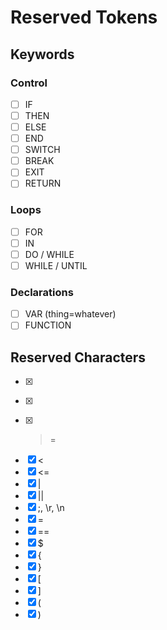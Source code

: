 # Reserved Tokens

## Keywords

### Control

- [ ] IF
- [ ] THEN
- [ ] ELSE
- [ ] END
- [ ] SWITCH
- [ ] BREAK
- [ ] EXIT
- [ ] RETURN

### Loops

- [ ] FOR
- [ ] IN
- [ ] DO / WHILE
- [ ] WHILE / UNTIL

### Declarations

- [ ] VAR (thing=whatever)
- [ ] FUNCTION

## Reserved Characters

- [x] >
- [x] >>
- [x] >=
- [x] <
- [x] <=
- [x] |
- [x] ||
- [x] ;, \r, \n
- [x] =
- [x] ==
- [x] $
- [x] {
- [x] }
- [x] [
- [x] ]
- [x] (
- [x] )
